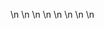 

















































\n
\n
\n
\n
\n
\n
\n
\n


































































































































































































































































































